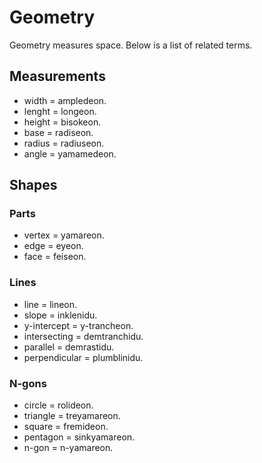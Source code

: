 # Geometry
Geometry measures space. Below is a list of related terms.

## Measurements
- width = ampledeon.
- lenght = longeon.
- height = bisokeon.
- base = radiseon.
- radius = radiuseon.
- angle = yamamedeon.

## Shapes
### Parts
- vertex = yamareon.
- edge = eyeon.
- face = feiseon.

### Lines
- line = lineon.
- slope = inklenidu.
- y-intercept = y-trancheon.
- intersecting = demtranchidu.
- parallel = demrastidu.
- perpendicular = plumblinidu.

### N-gons
- circle = rolideon.
- triangle = treyamareon.
- square = fremideon.
- pentagon = sinkyamareon.
- n-gon = n-yamareon.
